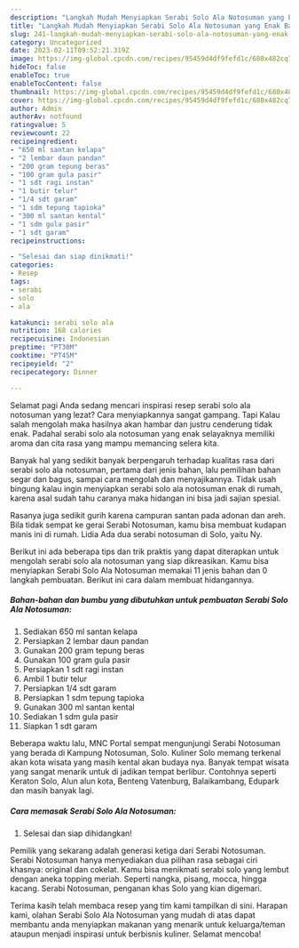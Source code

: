 ```yaml
---
description: "Langkah Mudah Menyiapkan Serabi Solo Ala Notosuman yang Enak Banget}"
title: "Langkah Mudah Menyiapkan Serabi Solo Ala Notosuman yang Enak Banget}"
slug: 241-langkah-mudah-menyiapkan-serabi-solo-ala-notosuman-yang-enak-banget
category: Uncategorized
date: 2023-02-11T09:52:21.319Z
image: https://img-global.cpcdn.com/recipes/95459d4df9fefd1c/680x482cq70/serabi-solo-ala-notosuman-foto-resep-utama.jpg
hideToc: false
enableToc: true
enableTocContent: false
thumbnail: https://img-global.cpcdn.com/recipes/95459d4df9fefd1c/680x482cq70/serabi-solo-ala-notosuman-foto-resep-utama.jpg
cover: https://img-global.cpcdn.com/recipes/95459d4df9fefd1c/680x482cq70/serabi-solo-ala-notosuman-foto-resep-utama.jpg
author: Admin
authorAv: notfound
ratingvalue: 5
reviewcount: 22
recipeingredient:
- "650 ml santan kelapa"
- "2 lembar daun pandan"
- "200 gram tepung beras"
- "100 gram gula pasir"
- "1 sdt ragi instan"
- "1 butir telur"
- "1/4 sdt garam"
- "1 sdm tepung tapioka"
- "300 ml santan kental"
- "1 sdm gula pasir"
- "1 sdt garam"
recipeinstructions:

- "Selesai dan siap dinikmati!"
categories:
- Resep
tags:
- serabi
- solo
- ala

katakunci: serabi solo ala 
nutrition: 168 calories
recipecuisine: Indonesian
preptime: "PT30M"
cooktime: "PT45M"
recipeyield: "2"
recipecategory: Dinner

---
```



Selamat pagi Anda sedang mencari inspirasi resep serabi solo ala notosuman yang lezat? Cara menyiapkannya sangat gampang. Tapi Kalau salah mengolah maka hasilnya akan hambar dan justru cenderung tidak enak. Padahal serabi solo ala notosuman yang enak selayaknya memiliki aroma dan cita rasa yang mampu memancing selera kita.


Banyak hal yang sedikit banyak berpengaruh terhadap kualitas rasa dari serabi solo ala notosuman, pertama dari jenis bahan, lalu pemilihan bahan segar dan bagus, sampai cara mengolah dan menyajikannya. Tidak usah bingung kalau ingin menyiapkan serabi solo ala notosuman enak di rumah, karena asal sudah tahu caranya maka hidangan ini bisa jadi sajian spesial.

Rasanya juga sedikit gurih karena campuran santan pada adonan dan areh. Bila tidak sempat ke gerai Serabi Notosuman, kamu bisa membuat kudapan manis ini di rumah. Lidia Ada dua serabi notosuman di Solo, yaitu Ny.


Berikut ini ada beberapa tips dan trik praktis yang dapat diterapkan untuk mengolah serabi solo ala notosuman yang siap dikreasikan. Kamu bisa menyiapkan Serabi Solo Ala Notosuman memakai 11 jenis bahan dan 0 langkah pembuatan. Berikut ini cara dalam membuat hidangannya.

<!--inarticleads1-->

##### Bahan-bahan dan bumbu yang dibutuhkan untuk pembuatan Serabi Solo Ala Notosuman:

1. Sediakan 650 ml santan kelapa
1. Persiapkan 2 lembar daun pandan
1. Gunakan 200 gram tepung beras
1. Gunakan 100 gram gula pasir
1. Persiapkan 1 sdt ragi instan
1. Ambil 1 butir telur
1. Persiapkan 1/4 sdt garam
1. Persiapkan 1 sdm tepung tapioka
1. Gunakan 300 ml santan kental
1. Sediakan 1 sdm gula pasir
1. Siapkan 1 sdt garam


Beberapa waktu lalu, MNC Portal sempat mengunjungi Serabi Notosuman yang berada di Kampung Notosuman, Solo. Kuliner Solo memang terkenal akan kota wisata yang masih kental akan budaya nya. Banyak tempat wisata yang sangat menarik untuk di jadikan tempat berlibur. Contohnya seperti Keraton Solo, Alun alun kota, Benteng Vatenburg, Balaikambang, Edupark dan masih banyak lagi. 

<!--inarticleads2-->

##### Cara memasak Serabi Solo Ala Notosuman:


1. Selesai dan siap dihidangkan!

Pemilik yang sekarang adalah generasi ketiga dari Serabi Notosuman. Serabi Notosuman hanya menyediakan dua pilihan rasa sebagai ciri khasnya: original dan cokelat. Kamu bisa menikmati serabi solo yang lembut dengan aneka topping meriah. Seperti nangka, pisang, mocca, hingga kacang. Serabi Notosuman, penganan khas Solo yang kian digemari. 

Terima kasih telah membaca resep yang tim kami tampilkan di sini. Harapan kami, olahan Serabi Solo Ala Notosuman yang mudah di atas dapat membantu anda menyiapkan makanan yang menarik untuk keluarga/teman ataupun menjadi inspirasi untuk berbisnis kuliner. Selamat mencoba!
